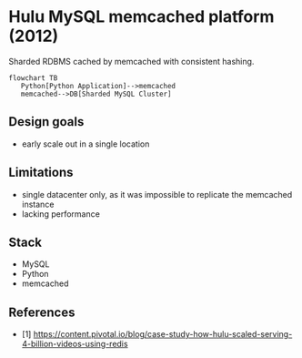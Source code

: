 # Hulu MySQL memcached platform (2012)

Sharded RDBMS cached by memcached with consistent hashing.

```mermaid
flowchart TB
   Python[Python Application]-->memcached
   memcached-->DB[Sharded MySQL Cluster]
```

## Design goals

- early scale out in a single location

## Limitations

- single datacenter only, as it was impossible to replicate the memcached instance
- lacking performance

## Stack 

- MySQL
- Python
- memcached

## References

- \[1] https://content.pivotal.io/blog/case-study-how-hulu-scaled-serving-4-billion-videos-using-redis

